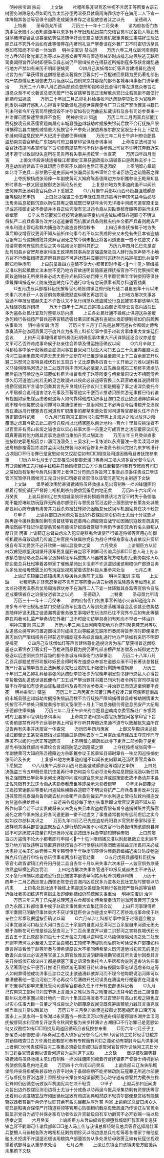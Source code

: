 　明神宗宝训 宗庙
　　上文缺
　　社稷所系非轻焉忍坐视不言居正等回奏古语云树德务滋除恶务尽如司礼监太监孙德秀温泰兵仗局周海罪状亦不在海用二人下宜一体降黜其各监等官俱令自陈老成廉慎者存之谄佞放恣者汰之以光
　　圣德疏入
　　上特奏
　　圣母亟允所请
　　万历三十一年十二月癸未
　　谕内府各衙门各执事官长随小火者知道迩年以来多有不守旧规私出禁门交结官员军民各色人等到处游荡赌博宴会乱谈甚至依势怙恶随伴奸诡无籍之徒透漏机密重务致生事端好生玩法除已往不究外今后如有此等情弊在内著司礼监严拏奏请在外著厂卫不时密切访拏具奏如有知而不举者一体治罪
　明神宗宝训 禁左道
　　万历六年三月戊辰河南南阳地方乔济时聚党龚志尚等以左道惑众掜写帛符置造器械济时成擒志向等脱逃无踪所司奏闻得旨乔济时即便枭示龚志尚仍严限缉捕务在得获近所捕剧寇多系妖言煽乱通行地方严禁如有来历不明即便擒究
　　○四月己亥妖僧如灯等声言建塔募化造掜讹言为东厂拏获得旨这僧稔恶惑众著锦衣卫著实打一百棍递回原籍为民仍著礼部出榜严禁游僧及五城御史力为驱逐以后违例来京并容隐的都令各城与缉事衙门访拏重治
　　万历二十八年八月乙酉兵部题总督邢玠报称妖民金得时等左道惑众奉旨左道惑众渐不可长著该总督抚按严行各官擒拏首恶正法解散余党归业若抗拒不服便行剿捕毋滋祸源
　　万历三十年闰二月乙卯礼科给事张问达疏劾李贽壮岁为官晚年削发刻书肆行惑乱人心得旨李贽敢倡乱道惑世诬民便令厂卫五城严拏治罪其书籍已刊未刊者令所在官司尽搜烧毁不许存留如有徒党曲庇私藏该科及各有司访参奏来一并治罪已而贽逮至惧罪不食死
　明神宗宝训 弭盗
　　万历二年二月丙寅兵部覆江西抚按凌云翼燕儒宦题南昌府丰城县强盗越城劫库据报失银前后数不合行抚按严限缉捕得旨县库被劫贼情重大抚按官不严参处只朦胧奏报尔部又宽限至十月上下姑息弥缝何得盗息民安严大纪周于德都住俸缉捕
　　万历三年二月壬午庐州府合肥县盗劫南京委官解赴广东银两时府卫县掌印官俱赴参谒事闻
　　上命南京法司提问委官抚按提问各掌印官下旨切责前屡禁有司不许远事参谒上司官不许听其奔趋近来通不遵守以致越狱失盗所在见告再有失事并抚按官一体查究
　　万历四年四月庚寅
　　上御文华殿讲读适接操江都御史王篆获盗疏指以语辅臣曰是疏称去岁十二月盗劫淮府建昌王夺其印而守臣匿不以闻何也居正等退因叹
　　上圣明留心章疏如此寻下吏兵二部参勘于是吏部尚书张瀚兵部尚书谭纶合言诸臣防范之疏隐蔽之罪
　　上夺抚按杨成张简俸一年副使黄可大知府陈吾德降边方杂职鑴参议王乾章知县郑时章各一秩又因巡按御史张简论及长史
　　上复怒曰地方失事道府遏不以闻长史何罪其还汤明善官兵备以下悉褫之
　　○八月庚午兵部以山西马邑县强贼郝彦臣等越狱乞申饬
　　上曰处决强盗三令五申既任意抗违虽再行申饬何益今后必尽法毋务姑息按臣沉涵以新任其宥之强贼既已拏获年余何无详报中间或司道官原未呈详或巡按御史故不奏请并本县正佐凭限有无过违令涵从实勘奏郝彦臣等即枭示未获者缉拏
　　○辛未兵部覆浙江抚按官谢鹏举等奏杭州盗贼纵横繇各道职守不明议将抗严二府兵备事务改并分巡道兼管而抗嘉湖兵备则裁去杭州金衢严兵备则裁去严州水利道止管屯盐敕内捕盗改为盐盗各换给敕书
　　上曰近来各抚按每于地方失事后即议增官议更调不知从前所作何事今若不以实责成将来又未免有失且本省盗劫官银有旨令速捕贼赃并究解官溺死之故今俱未报止将各司道更置一畨不过虚文了事推诿常套何有惩前虑后之实今姑如议尔部科其识之
　　万历九年四月乙巳先是盗劫丹阳县乡官贺邦泰家科臣王致祥疏其事兵部言强盗聚及百人肆行劫掠声势不小地方官不行奏报缉捕该道府县罪固不可逃抚按并应量罚时巡抚孙光祐巡按田乐兵备李颐知府钟庚阳
　　上曰前屡旨四方盗情不论大小都著即时申报＜宀十见＞限缉捕又准以别起抵数立法未尝不宽乃地方官故违明旨隐匿避罪抚按官亦不行觉察扶同欺罔致盗贼益无所畏将来必成大患孙光祐田乐姑罚俸三月李颐罚俸半年钟庚阳等俱住俸戴罪缉捕近来江防废弛盗贼克斥仍通行申饬有怠玩偾事者两京科道官劾奏
　　○五月戊辰兵部覆科臣抚按等官七疏皆谓镇江府丹阳丹徒二县自去年十月以来失事六次未获一人各官俱务欺蔽致黠盗纵横乞再加罚治
　　上曰地方屡次失事各官通不申报反威赫失主不许告认又不急行缉捕以致盗贼公行良民被害本都该拏问姑从轻降罚戴罪缉捕
　　万历十四年十二月乙酉巡按山西御史陈登云言海内凶荒民多为盗各处民壮宜及时整顿以防内患
　　上曰各处民壮通不操练止供迎送杂差缓急何赖行各抚按严督兵巡等官精选强壮著实团练遇有盗贼生发即便剿捕如仍前疏懈失事重治
　明神宗宝训 治河
　　万历三年三月丁巳先是总理河道右佥都御史傅希挚奏请开创泇河置黄河于度外庶为永图工科都给事中侯于赵疏言事体重大宜集廷臣会议
　　上曰开河事理傅希挚所奏固已明确但事体重大不厌详慎廷臣会议亦是虚文甲可乙否终难成事命侯于赵亲往会希挚及儧运按臣确议以闻
　　○六月辛卯工科都给事中侯于赵等题会勘泇河事宜自泉河口起至大河口五百三十余里内自直河至清河三百余里自来河道无恙无赖于泇断在可已惟是徐吕至直河上下二百余里宜开以避二洪邳河之害特良城伏石长五百五十丈比原勘多四百七十丈开凿之力难以逆料性义马陵俱限隔河流之处二处既开则丰沛河决必至灌入宜先凿良城石工预修丰沛堤防而后前功可徐议也户部覆如科臣言得旨看侯于赵等所奏与傅希挚原议大不相同傅希挚久历河道他当初若无的见岂敢谩兴此役此必该道等官畏工久羁官故难其说阴肆阻挠勘官据其所言谩尔回奏其言先开良城伏石徐议兴工都是搪塞了事之语深负委托今人平居都会说利道害沽名任事及至著落他实干便百计推诿只图优游无事捱日待转谁有视国如家忠谋远虑者似这等人如何靠得他成功济事且泇口之议止欲通漕非欲弃河而不理今他每既说治河即可以兼漕便著他一意治河别工不必再议今后漕粮开兑迟误责在漕运舟行梗塞责在河道有旷职废事的都拏来重处管河司道等官都著久任不许升转吏部该科记著
　　○九月己亥南京工部尚书刘应节等上言海运之难以放洋之险覆溺之虑耳今欲去此二患惟自胶州以北杨家圈以南计地约一百六十里其应挑浚者不过百里非有高山长坂之隔也宜以实心任事大臣一员董之可成百世之功部覆原议闻见既真筹画若能力践其言事克底绩当重加升赏以酬其功
　　万历五年三月癸卯直隶巡按御史郭思极因京口漕河浅涸条上三吴水利一复练湖以永资蓄洩一修孟渎河以傍通舟楫部覆得旨练湖并孟渎河抚按督同水利官修复开浚责令秋间完报为来岁转漕计占湖阻□不行治罪已是宽恩如何又议勘偿如有□□阻挠及司道因循苟且者抚按参来重
　　□历六年七月壬子工部覆总河都御史潘□等奏河工浩大须多官分督今后凡有□调留待工完将经手钱粮并其勤惰稽查□白方许离任至若部司奉有专敕而有司□之蔑如动有掣肘今后凡供事河上者俱□分司责成得旨河工事重必须委任责成□后该管河官暂停升调候河工完日分别□罚委官贤否但以该管河道官为主别道下文缺
　　上文缺
　　堡尽被攻围势甚猖獗诸将虽经救援未见出奇制胜一挫凶锋疆圉何赖着行督抚镇臣严督将士相机剿杀务使虏氛蚤息内地无虞
　　万历四十六年闰四月癸亥
　　上谕兵部曰辽左失陷城堡陨将丧将损威殊甚该地方官平时失于备御临期不能拒堵疏防玩寇罪无所逃尔部便行与督抚各官沿边将士亟图战守长策各处城堡都要用心防守遇有虏警并力截杀务挫狂锋如仍因循怠玩致误军机国宪具在决不轻贷
　　○甲子
　　上谕兵部曰近闻虏众暂出边外狡谋叵测沿边将士尤当十分戒备以防再逞今援兵渐集防剿有资督抚等官还着用心调度随宜战守如因循玩寇致有疏虞宪典昭然朕不轻贷尔部便悬赏格有能擒斩奴酋者赏银千两仍予世职其余有名头目都从厚升赏
丙寅
上谕蓟辽总督曰虏众入犯显是黠夷合谋便严行镇道将领等官用心防御相机截杀毋致疏虞乃传谕辽左官民令联属宗党自为战守共保身家有功者依议升赏斩级自有军功爵赏不必开钦赐一端以启侥幸之窦
　　六月癸亥
　　上谕阁臣方从哲曰奴酋犯顺堕我城堡歼我军民复逞狂锋岂容不剿卿可传谕兵部即□□差人马上传与该镇总督经略及总兵等官选择精壮军兵整搠人马器械各陈方略相机征剿务期殄灭以除边患总兵杜松等着各带家丁催他星驰出关拒虏不许逗遛迟缓该用粮饷户部遵旨务从多处发给毋致匮乏如有玩寇坐视观望着该部科臣从重参来处治
　　七月乙未
　　上谕辽东镇臣曰该镇虏患方殷援兵未集前下文缺
　明神宗宝训 宗庙
　　上文缺
　　社稷所系非轻焉忍坐视不言居正等回奏古语云树德务滋除恶务尽如司礼监太监孙德秀温泰兵仗局周海罪状亦不在海用二人下宜一体降黜其各监等官俱令自陈老成廉慎者存之谄佞放恣者汰之以光
　　圣德疏入
　　上特奏
　　圣母亟允所请
　　万历三十一年十二月癸未
　　谕内府各衙门各执事官长随小火者知道迩年以来多有不守旧规私出禁门交结官员军民各色人等到处游荡赌博宴会乱谈甚至依势怙恶随伴奸诡无籍之徒透漏机密重务致生事端好生玩法除已往不究外今后如有此等情弊在内著司礼监严拏奏请在外著厂卫不时密切访拏具奏如有知而不举者一体治罪
　明神宗宝训 禁左道
　　万历六年三月戊辰河南南阳地方乔济时聚党龚志尚等以左道惑众掜写帛符置造器械济时成擒志向等脱逃无踪所司奏闻得旨乔济时即便枭示龚志尚仍严限缉捕务在得获近所捕剧寇多系妖言煽乱通行地方严禁如有来历不明即便擒究
　　○四月己亥妖僧如灯等声言建塔募化造掜讹言为东厂拏获得旨这僧稔恶惑众著锦衣卫著实打一百棍递回原籍为民仍著礼部出榜严禁游僧及五城御史力为驱逐以后违例来京并容隐的都令各城与缉事衙门访拏重治
　　万历二十八年八月乙酉兵部题总督邢玠报称妖民金得时等左道惑众奉旨左道惑众渐不可长著该总督抚按严行各官擒拏首恶正法解散余党归业若抗拒不服便行剿捕毋滋祸源
　　万历三十年闰二月乙卯礼科给事张问达疏劾李贽壮岁为官晚年削发刻书肆行惑乱人心得旨李贽敢倡乱道惑世诬民便令厂卫五城严拏治罪其书籍已刊未刊者令所在官司尽搜烧毁不许存留如有徒党曲庇私藏该科及各有司访参奏来一并治罪已而贽逮至惧罪不食死
　明神宗宝训 弭盗
　　万历二年二月丙寅兵部覆江西抚按凌云翼燕儒宦题南昌府丰城县强盗越城劫库据报失银前后数不合行抚按严限缉捕得旨县库被劫贼情重大抚按官不严参处只朦胧奏报尔部又宽限至十月上下姑息弥缝何得盗息民安严大纪周于德都住俸缉捕
　　万历三年二月壬午庐州府合肥县盗劫南京委官解赴广东银两时府卫县掌印官俱赴参谒事闻
　　上命南京法司提问委官抚按提问各掌印官下旨切责前屡禁有司不许远事参谒上司官不许听其奔趋近来通不遵守以致越狱失盗所在见告再有失事并抚按官一体查究
　　万历四年四月庚寅
　　上御文华殿讲读适接操江都御史王篆获盗疏指以语辅臣曰是疏称去岁十二月盗劫淮府建昌王夺其印而守臣匿不以闻何也居正等退因叹
　　上圣明留心章疏如此寻下吏兵二部参勘于是吏部尚书张瀚兵部尚书谭纶合言诸臣防范之疏隐蔽之罪
　　上夺抚按杨成张简俸一年副使黄可大知府陈吾德降边方杂职鑴参议王乾章知县郑时章各一秩又因巡按御史张简论及长史
　　上复怒曰地方失事道府遏不以闻长史何罪其还汤明善官兵备以下悉褫之
　　○八月庚午兵部以山西马邑县强贼郝彦臣等越狱乞申饬
　　上曰处决强盗三令五申既任意抗违虽再行申饬何益今后必尽法毋务姑息按臣沉涵以新任其宥之强贼既已拏获年余何无详报中间或司道官原未呈详或巡按御史故不奏请并本县正佐凭限有无过违令涵从实勘奏郝彦臣等即枭示未获者缉拏
　　○辛未兵部覆浙江抚按官谢鹏举等奏杭州盗贼纵横繇各道职守不明议将抗严二府兵备事务改并分巡道兼管而抗嘉湖兵备则裁去杭州金衢严兵备则裁去严州水利道止管屯盐敕内捕盗改为盐盗各换给敕书
　　上曰近来各抚按每于地方失事后即议增官议更调不知从前所作何事今若不以实责成将来又未免有失且本省盗劫官银有旨令速捕贼赃并究解官溺死之故今俱未报止将各司道更置一畨不过虚文了事推诿常套何有惩前虑后之实今姑如议尔部科其识之
　　万历九年四月乙巳先是盗劫丹阳县乡官贺邦泰家科臣王致祥疏其事兵部言强盗聚及百人肆行劫掠声势不小地方官不行奏报缉捕该道府县罪固不可逃抚按并应量罚时巡抚孙光祐巡按田乐兵备李颐知府钟庚阳
　　上曰前屡旨四方盗情不论大小都著即时申报＜宀十见＞限缉捕又准以别起抵数立法未尝不宽乃地方官故违明旨隐匿避罪抚按官亦不行觉察扶同欺罔致盗贼益无所畏将来必成大患孙光祐田乐姑罚俸三月李颐罚俸半年钟庚阳等俱住俸戴罪缉捕近来江防废弛盗贼克斥仍通行申饬有怠玩偾事者两京科道官劾奏
　　○五月戊辰兵部覆科臣抚按等官七疏皆谓镇江府丹阳丹徒二县自去年十月以来失事六次未获一人各官俱务欺蔽致黠盗纵横乞再加罚治
　　上曰地方屡次失事各官通不申报反威赫失主不许告认又不急行缉捕以致盗贼公行良民被害本都该拏问姑从轻降罚戴罪缉捕
　　万历十四年十二月乙酉巡按山西御史陈登云言海内凶荒民多为盗各处民壮宜及时整顿以防内患
　　上曰各处民壮通不操练止供迎送杂差缓急何赖行各抚按严督兵巡等官精选强壮著实团练遇有盗贼生发即便剿捕如仍前疏懈失事重治
　明神宗宝训 治河
　　万历三年三月丁巳先是总理河道右佥都御史傅希挚奏请开创泇河置黄河于度外庶为永图工科都给事中侯于赵疏言事体重大宜集廷臣会议
　　上曰开河事理傅希挚所奏固已明确但事体重大不厌详慎廷臣会议亦是虚文甲可乙否终难成事命侯于赵亲往会希挚及儧运按臣确议以闻
　　○六月辛卯工科都给事中侯于赵等题会勘泇河事宜自泉河口起至大河口五百三十余里内自直河至清河三百余里自来河道无恙无赖于泇断在可已惟是徐吕至直河上下二百余里宜开以避二洪邳河之害特良城伏石长五百五十丈比原勘多四百七十丈开凿之力难以逆料性义马陵俱限隔河流之处二处既开则丰沛河决必至灌入宜先凿良城石工预修丰沛堤防而后前功可徐议也户部覆如科臣言得旨看侯于赵等所奏与傅希挚原议大不相同傅希挚久历河道他当初若无的见岂敢谩兴此役此必该道等官畏工久羁官故难其说阴肆阻挠勘官据其所言谩尔回奏其言先开良城伏石徐议兴工都是搪塞了事之语深负委托今人平居都会说利道害沽名任事及至著落他实干便百计推诿只图优游无事捱日待转谁有视国如家忠谋远虑者似这等人如何靠得他成功济事且泇口之议止欲通漕非欲弃河而不理今他每既说治河即可以兼漕便著他一意治河别工不必再议今后漕粮开兑迟误责在漕运舟行梗塞责在河道有旷职废事的都拏来重处管河司道等官都著久任不许升转吏部该科记著
　　○九月己亥南京工部尚书刘应节等上言海运之难以放洋之险覆溺之虑耳今欲去此二患惟自胶州以北杨家圈以南计地约一百六十里其应挑浚者不过百里非有高山长坂之隔也宜以实心任事大臣一员董之可成百世之功部覆原议闻见既真筹画若能力践其言事克底绩当重加升赏以酬其功
　　万历五年三月癸卯直隶巡按御史郭思极因京口漕河浅涸条上三吴水利一复练湖以永资蓄洩一修孟渎河以傍通舟楫部覆得旨练湖并孟渎河抚按督同水利官修复开浚责令秋间完报为来岁转漕计占湖阻□不行治罪已是宽恩如何又议勘偿如有□□阻挠及司道因循苟且者抚按参来重
　　□历六年七月壬子工部覆总河都御史潘□等奏河工浩大须多官分督今后凡有□调留待工完将经手钱粮并其勤惰稽查□白方许离任至若部司奉有专敕而有司□之蔑如动有掣肘今后凡供事河上者俱□分司责成得旨河工事重必须委任责成□后该管河官暂停升调候河工完日分别□罚委官贤否但以该管河道官为主别道下文缺
　　上文缺
　　堡尽被攻围势甚猖獗诸将虽经救援未见出奇制胜一挫凶锋疆圉何赖着行督抚镇臣严督将士相机剿杀务使虏氛蚤息内地无虞
　　万历四十六年闰四月癸亥
　　上谕兵部曰辽左失陷城堡陨将丧将损威殊甚该地方官平时失于备御临期不能拒堵疏防玩寇罪无所逃尔部便行与督抚各官沿边将士亟图战守长策各处城堡都要用心防守遇有虏警并力截杀务挫狂锋如仍因循怠玩致误军机国宪具在决不轻贷
　　○甲子
　　上谕兵部曰近闻虏众暂出边外狡谋叵测沿边将士尤当十分戒备以防再逞今援兵渐集防剿有资督抚等官还着用心调度随宜战守如因循玩寇致有疏虞宪典昭然朕不轻贷尔部便悬赏格有能擒斩奴酋者赏银千两仍予世职其余有名头目都从厚升赏
丙寅
上谕蓟辽总督曰虏众入犯显是黠夷合谋便严行镇道将领等官用心防御相机截杀毋致疏虞乃传谕辽左官民令联属宗党自为战守共保身家有功者依议升赏斩级自有军功爵赏不必开钦赐一端以启侥幸之窦
　　六月癸亥
　　上谕阁臣方从哲曰奴酋犯顺堕我城堡歼我军民复逞狂锋岂容不剿卿可传谕兵部即□□差人马上传与该镇总督经略及总兵等官选择精壮军兵整搠人马器械各陈方略相机征剿务期殄灭以除边患总兵杜松等着各带家丁催他星驰出关拒虏不许逗遛迟缓该用粮饷户部遵旨务从多处发给毋致匮乏如有玩寇坐视观望着该部科臣从重参来处治
　　七月乙未
　　上谕辽东镇臣曰该镇虏患方殷援兵未集前下文缺
　
